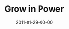 ---
layout: message
category: message
series: "Grow Up"
title: "Grow in Power"
date: 2011-01-29-00-00
message_id: 655
sc-permalink-url: "http://soundcloud.com/crdschurch/on-your-first-date"
audio: "http://s3.amazonaws.com/crossroads-media/messages/audio/TCPIR_05_03-24-02_On_Your_First_Date.mp3"
audio-duration: "39:23"
sc-permalink-url: "http://soundcloud.com/crdschurch/grow-up-grow-in-power"
audio: "http://s3.amazonaws.com/crossroads-media/messages/audio/growup05.mp3"
audio-duration: "39:07"
program: "http://s3.amazonaws.com/crossroads-media/documents/01_29-30_11Program.pdf"
description: "Brian Tome talks about what the Bible describes as \"walking in the Spirit\" and how it is instrumental to growth."
video: "http://s3.amazonaws.com/crossroads-media/messages/video/growup05.mp4"
video-duration: "39:12"
yt-embed-url: "//www.youtube.com/embed/QfgzWt4XJkU"
video-image: "http://s3.amazonaws.com/crossroads-media/images/growup05_still.jpg"
tag: 
 - relationship
 - single
 - date
 - flv
 - wells
 - dating
 - tome
 - growth
 - power
 - spirit
 - program
explicit: false
---